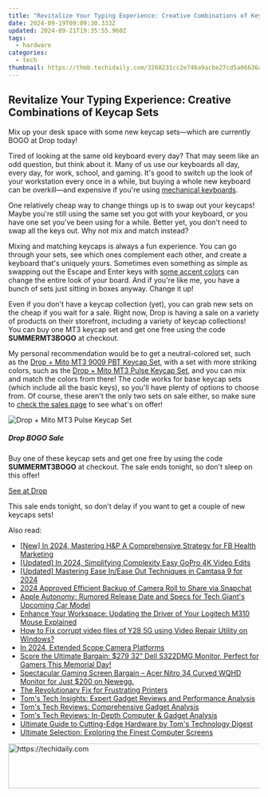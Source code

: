 ```yaml
---
title: "Revitalize Your Typing Experience: Creative Combinations of Keycap Sets"
date: 2024-09-19T09:09:30.333Z
updated: 2024-09-21T19:35:55.960Z
tags:
  - hardware
categories:
  - tech
thumbnail: https://thmb.techidaily.com/3268231cc2e746a9acbe27cd5a06636ae1bf5dfa48dd515083acffe73b657f8a.jpg
---
```


## Revitalize Your Typing Experience: Creative Combinations of Keycap Sets

Mix up your desk space with some new keycap sets—which are currently BOGO at Drop today!

 Tired of looking at the same old keyboard every day? That may seem like an odd question, but think about it. Many of us use our keyboards all day, every day, for work, school, and gaming. It's good to switch up the look of your workstation every once in a while, but buying a whole new keyboard can be overkill—and expensive if you're using [mechanical keyboards](https://instagram-clips.techidaily.com/social-sensation-best-insta-stories-effects/).

 One relatively cheap way to change things up is to swap out your keycaps! Maybe you're still using the same set you got with your keyboard, or you have one set you've been using for a while. Better yet, you don't need to swap all the keys out. Why not mix and match instead?

 Mixing and matching keycaps is always a fun experience. You can go through your sets, see which ones complement each other, and create a keyboard that's uniquely yours. Sometimes even something as simple as swapping out the Escape and Enter keys with [some accent colors](https://cannonkeys.com/collections/cannonkeys-keycaps/products/nicepbt-accent-kits) can change the entire look of your board. And if you're like me, you have a bunch of sets just sitting in boxes anyway. Change it up!

 Even if you don't have a keycap collection (yet), you can grab new sets on the cheap if you wait for a sale. Right now, Drop is having a sale on a variety of products on their storefront, including a variety of keycap collections! You can buy one MT3 keycap set and get one free using the code **SUMMERMT3BOGO** at checkout.

 My personal recommendation would be to get a neutral-colored set, such as the [Drop + Mito MT3 9009 PBT Keycap Set](https://drop.com/buy/mt3-9009-pbt-keycap-set?defaultSelectionIds=968777), with a set with more striking colors, such as the [Drop + Mito MT3 Pulse Keycap Set](https://drop.com/buy/drop-mito-mt3-pulse-keycap-set?defaultSelectionIds=973454), and you can mix and match the colors from there! The code works for base keycap sets (which include all the basic keys), so you'll have plenty of options to choose from. Of course, these aren't the only two sets on sale either, so make sure to [check the sales page](https://drop.com/all-communities/drops/MT3BOGO) to see what's on offer!

![Drop + Mito MT3 Pulse Keycap Set](https://static1.howtogeekimages.com/wordpress/wp-content/uploads/2024/06/drop-mito-mt3-pulse-keycap-set.png) 

#####  Drop BOGO Sale

Buy one of these keycap sets and get one free by using the code **SUMMERMT3BOGO** at checkout. The sale ends tonight, so don't sleep on this offer!

[See at Drop](https://drop.com/all-communities/drops/MT3BOGO) 

 This sale ends tonight, so don't delay if you want to get a couple of new keycaps sets!

<ins class="adsbygoogle"
     style="display:block"
     data-ad-format="autorelaxed"
     data-ad-client="ca-pub-7571918770474297"
     data-ad-slot="1223367746"></ins>

<ins class="adsbygoogle"
     style="display:block"
     data-ad-client="ca-pub-7571918770474297"
     data-ad-slot="8358498916"
     data-ad-format="auto"
     data-full-width-responsive="true"></ins>

<span class="atpl-alsoreadstyle">Also read:</span>
<div><ul>
<li><a href="https://fox-links.techidaily.com/new-in-2024-mastering-handp-a-comprehensive-strategy-for-fb-health-marketing/"><u>[New] In 2024, Mastering H&P A Comprehensive Strategy for FB Health Marketing</u></a></li>
<li><a href="https://fox-friendly.techidaily.com/updated-in-2024-simplifying-complexity-easy-gopro-4k-video-edits/"><u>[Updated] In 2024, Simplifying Complexity Easy GoPro 4K Video Edits</u></a></li>
<li><a href="https://video-screen-grab.techidaily.com/updated-mastering-ease-inease-out-techniques-in-camtasa-9-for-2024/"><u>[Updated] Mastering Ease In/Ease Out Techniques in Camtasa 9 for 2024</u></a></li>
<li><a href="https://snapchat-videos.techidaily.com/2024-approved-efficient-backup-of-camera-roll-to-share-via-snapchat/"><u>2024 Approved Efficient Backup of Camera Roll to Share via Snapchat</u></a></li>
<li><a href="https://techno-recovery.techidaily.com/apple-autonomy-rumored-release-date-and-specs-for-tech-giants-upcoming-car-model/"><u>Apple Autonomy: Rumored Release Date and Specs for Tech Giant's Upcoming Car Model</u></a></li>
<li><a href="https://win-amazing.techidaily.com/enhance-your-workspace-updating-the-driver-of-your-logitech-m310-mouse-explained/"><u>Enhance Your Workspace: Updating the Driver of Your Logitech M310 Mouse Explained</u></a></li>
<li><a href="https://blog-min.techidaily.com/how-to-fix-corrupt-video-files-of-y28-5g-using-video-repair-utility-on-windows-by-stellar-video-repair-mobile-video-repair/"><u>How to Fix corrupt video files of Y28 5G using Video Repair Utility on Windows?</u></a></li>
<li><a href="https://some-knowledge.techidaily.com/in-2024-extended-scope-camera-platforms/"><u>In 2024, Extended Scope Camera Platforms</u></a></li>
<li><a href="https://hardware-reviews.techidaily.com/score-the-ultimate-bargain-279-32-dell-s322dmg-monitor-perfect-for-gamers-this-memorial-day/"><u>Score the Ultimate Bargain: $279 32” Dell S322DMG Monitor, Perfect for Gamers This Memorial Day!</u></a></li>
<li><a href="https://hardware-reviews.techidaily.com/spectacular-gaming-screen-bargain-acer-nitro-34-curved-wqhd-monitor-for-just-200-on-newegg/"><u>Spectacular Gaming Screen Bargain – Acer Nitro 34 Curved WQHD Monitor for Just $200 on Newegg.</u></a></li>
<li><a href="https://printer-issues.techidaily.com/the-revolutionary-fix-for-frustrating-printers/"><u>The Revolutionary Fix for Frustrating Printers</u></a></li>
<li><a href="https://hardware-reviews.techidaily.com/toms-tech-insights-expert-gadget-reviews-and-performance-analysis/"><u>Tom's Tech Insights: Expert Gadget Reviews and Performance Analysis</u></a></li>
<li><a href="https://hardware-reviews.techidaily.com/toms-tech-reviews-comprehensive-gadget-analysis/"><u>Tom's Tech Reviews: Comprehensive Gadget Analysis</u></a></li>
<li><a href="https://hardware-reviews.techidaily.com/toms-tech-reviews-in-depth-computer-and-gadget-analysis/"><u>Tom's Tech Reviews: In-Depth Computer & Gadget Analysis</u></a></li>
<li><a href="https://hardware-reviews.techidaily.com/ultimate-guide-to-cutting-edge-hardware-by-toms-technology-digest/"><u>Ultimate Guide to Cutting-Edge Hardware by Tom's Technology Digest</u></a></li>
<li><a href="https://hardware-reviews.techidaily.com/ultimate-selection-exploring-the-finest-computer-screens/"><u>Ultimate Selection: Exploring the Finest Computer Screens</u></a></li>
</ul></div>

<!-- affiliate ads begin -->
<a href="https://unicoeye.pxf.io/c/5597632/2134230/18498" target="_top" id="2134230">
  <img src="//a.impactradius-go.com/display-ad/18498-2134230" border="0" alt="https://techidaily.com" width="728" height="90"/>
</a>
<img height="0" width="0" src="https://unicoeye.pxf.io/i/5597632/2134230/18498" style="position:absolute;visibility:hidden;" border="0" />
<!-- affiliate ads end -->

